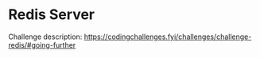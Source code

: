 # Redis Server

Challenge description: https://codingchallenges.fyi/challenges/challenge-redis/#going-further
